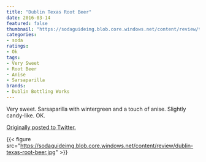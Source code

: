 ```yaml
---
title: "Dublin Texas Root Beer"
date: 2016-03-14
featured: false
thumbnail: "https://sodaguideimg.blob.core.windows.net/content/review/thumbs/dublin-texas-root-beer.jpg"
categories:
- soda
ratings:
- Ok
tags:
- Very Sweet
- Root Beer
- Anise
- Sarsaparilla
brands:
- Dublin Bottling Works
---
```


Very sweet. Sarsaparilla with wintergreen and a touch of anise. Slightly candy-like. OK.

[Originally posted to Twitter.](https://twitter.com/Cavorter/status/709420730299973632)

{{< figure src="https://sodaguideimg.blob.core.windows.net/content/review/dublin-texas-root-beer.jpg" >}}

